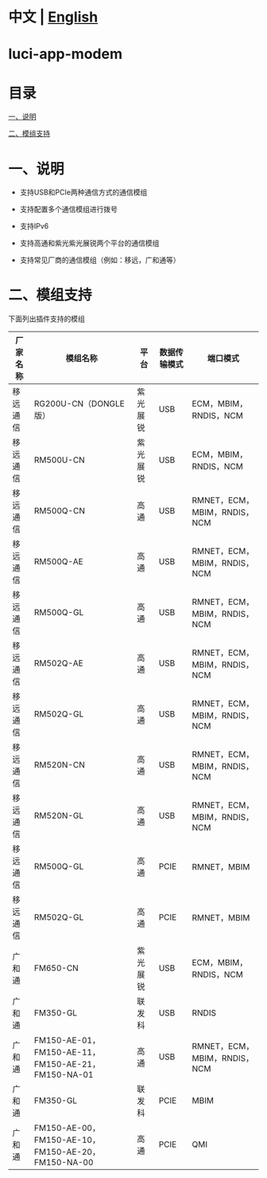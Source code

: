 # 中文 | [English](https://github.com/Siriling/5G-Modem-Support/blob/main/EngLish.md)

# luci-app-modem

# 目录

[一、说明](#一说明)

[二、模组支持](#二模组支持)

# 一、说明

- 支持USB和PCIe两种通信方式的通信模组

- 支持配置多个通信模组进行拨号

- 支持IPv6

- 支持高通和紫光紫光展锐两个平台的通信模组
- 支持常见厂商的通信模组（例如：移远，广和通等）

# 二、模组支持

下面列出插件支持的模组

| 厂家名称 | 模组名称                                           | 平台     | 数据传输模式 | 端口模式                     |
| -------- | -------------------------------------------------- | -------- | ------------ | ---------------------------- |
| 移远通信 | RG200U-CN（DONGLE版）                              | 紫光展锐 | USB          | ECM，MBIM，RNDIS，NCM        |
| 移远通信 | RM500U-CN                                          | 紫光展锐 | USB          | ECM，MBIM，RNDIS，NCM        |
| 移远通信 | RM500Q-CN                                          | 高通     | USB          | RMNET，ECM，MBIM，RNDIS，NCM |
| 移远通信 | RM500Q-AE                                          | 高通     | USB          | RMNET，ECM，MBIM，RNDIS，NCM |
| 移远通信 | RM500Q-GL                                          | 高通     | USB          | RMNET，ECM，MBIM，RNDIS，NCM |
| 移远通信 | RM502Q-AE                                          | 高通     | USB          | RMNET，ECM，MBIM，RNDIS，NCM |
| 移远通信 | RM502Q-GL                                          | 高通     | USB          | RMNET，ECM，MBIM，RNDIS，NCM |
| 移远通信 | RM520N-CN                                          | 高通     | USB          | RMNET，ECM，MBIM，RNDIS，NCM |
| 移远通信 | RM520N-GL                                          | 高通     | USB          | RMNET，ECM，MBIM，RNDIS，NCM |
| 移远通信 | RM500Q-GL                                          | 高通     | PCIE         | RMNET，MBIM                  |
| 移远通信 | RM502Q-GL                                          | 高通     | PCIE         | RMNET，MBIM                  |
| 广和通   | FM650-CN                                           | 紫光展锐 | USB          | ECM，MBIM，RNDIS，NCM        |
| 广和通   | FM350-GL                                           | 联发科   | USB          | RNDIS                        |
| 广和通   | FM150-AE-01，FM150-AE-11，FM150-AE-21，FM150-NA-01 | 高通     | USB          | RMNET，ECM，MBIM，RNDIS，NCM |
| 广和通   | FM350-GL                                           | 联发科   | PCIE         | MBIM                         |
| 广和通   | FM150-AE-00，FM150-AE-10，FM150-AE-20，FM150-NA-00 | 高通     | PCIE         | QMI                          |
